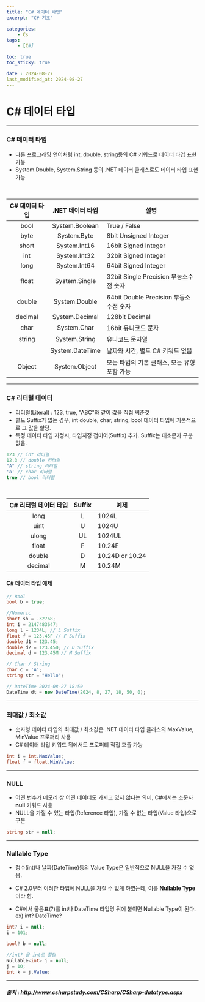 ```yaml
---
title: "C# 데이터 타입"
excerpt: "C# 기초"

categories:
    - Cs
tags:
    - [C#]

toc: true
toc_sticky: true

date : 2024-08-27
last_modified_at: 2024-08-27
---
```


# C# 데이터 타입
---
### C# 데이터 타입
- 다른 프로그래밍 언어처럼 int, double, string등의 C# 키워드로 데이터 타입 표현 가능
- System.Double, System.String 등의 .NET 데이터 클래스로도 데이터 타입 표현 가능
<br>

|C# 데이터 타입|.NET 데이터 타입|설명|
|:---:|:---:|---|
|bool|System.Boolean|True / False|
|byte|System.Byte|8bit Unsigned Integer|
|short|System.Int16|16bit Signed Integer|
|int|System.Int32|32bit Signed Integer|
|long|System.Int64|64bit Signed Integer|
|float|System.Single|32bit Single Precision 부동소수점 숫자|
|double|System.Double|64bit Double Precision 부동소수점 숫자|
|decimal|System.Decimal|128bit Decimal|
|char|System.Char|16bit 유니코드 문자|
|string|System.String|유니코드 문자열|
||System.DateTime|날짜와 시간, 별도 C# 키워드 없음|
|Object|System.Object|모든 타입의 기본 클래스, 모든 유형 포함 가능|

---
### C# 리터럴 데이터
- 리터럴(Literal) : 123, true, "ABC"와 같이 값을 직접 써준것
- 별도 Suffix가 없는 경우, int double, char, string, bool 데이터 타입에 기본적으로 그 값을 할당.
- 특정 데이터 타입 지정시, 타입지정 접미어(Suffix) 추가. Suffix는 대소문자 구분 없음.

```cs
123 // int 리터럴
12.3 // double 리터럴
"A" // string 리터럴
'a' // char 리터럴
true // bool 리터럴
```
<br>

|C# 리터럴 데이터 타입|Suffix|예제|
|:---:|:---:|---|
|long|L|1024L|
|uint|U|1024U|
|ulong|UL|1024UL|
|float|F|10.24F|
|double|D|10.24D or 10.24|
|decimal|M|10.24M|

#### C# 데이터 타입 예제

```cs
// Bool
bool b = true;

//Numeric
short sh = -32768;
int i = 2147483647;
long l = 1234L; // L Suffix
float f = 123.45F // F Suffix
double d1 = 123.45;
double d2 = 123.45D; // D Suffix
decimal d = 123.45M // M Suffix

// Char / String
char c = 'A';
string str = "Hello";

// DateTime 2024-08-27 18:50
DateTime dt = new DateTime(2024, 8, 27, 18, 50, 0);
```
---
### 최대값 / 최소값
- 숫자형 데이터 타입의 최대값 / 최소값은 .NET 데이터 타입 클래스의 MaxValue, MinValue 프로퍼티 사용
- C# 데이터 타입 키워드 뒤에서도 프로퍼티 직접 호출 가능

```cs
int i = int.MaxValue;
float f = float.MinValue;
```
---
### NULL
- 어떤 변수가 메모리 상 어떤 데이터도 가지고 있지 않다는 의미, C#에서는 소문자 <strong>null</strong> 키워드 사용
- NULL을 가질 수 있는 타입(Reference 타입), 가질 수 없는 타입(Value 타입)으로 구분

```cs
string str = null;
```
---
### Nullable Type
- 정수(int)나 날짜(DateTime)등의 Value Type은 일반적으로 NULL을 가질 수 없음.
- C# 2.0부터 이러한 타입에 NULL을 가질 수 있게 하였는데, 이를 <strong>Nullable Type</strong>이라 함.

- C#에서 물음표(?)를 int나 DateTime 타입명 뒤에 붙이면 Nullable Type이 된다.
    ex) int? DateTime?

```cs
int? i = null;
i = 101;

bool? b = null;

//int? 을 int로 할당
Nullable<int> j = null;
j = 10;
int k = j.Value;
```
---
##### 출처 : http://www.csharpstudy.com/CSharp/CSharp-datatype.aspx